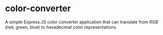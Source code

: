# color-converter
A simple Express.JS color converter application that can translate from RGB (red, green, blue) to hexadecimal color representations.

